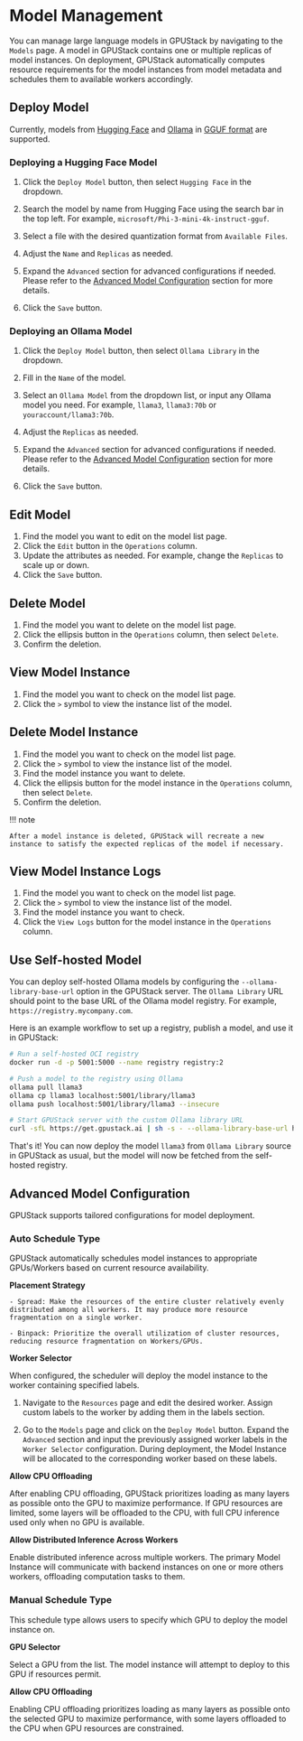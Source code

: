 # Model Management

You can manage large language models in GPUStack by navigating to the `Models` page. A model in GPUStack contains one or multiple replicas of model instances. On deployment, GPUStack automatically computes resource requirements for the model instances from model metadata and schedules them to available workers accordingly.

## Deploy Model

Currently, models from [Hugging Face](https://huggingface.co) and [Ollama](https://ollama.com/library) in [GGUF format](https://github.com/ggerganov/ggml/blob/master/docs/gguf.md) are supported.

### Deploying a Hugging Face Model

1. Click the `Deploy Model` button, then select `Hugging Face` in the dropdown.

2. Search the model by name from Hugging Face using the search bar in the top left. For example, `microsoft/Phi-3-mini-4k-instruct-gguf`.

3. Select a file with the desired quantization format from `Available Files`.

4. Adjust the `Name` and `Replicas` as needed.

5. Expand the `Advanced` section for advanced configurations if needed. Please refer to the [Advanced Model Configuration](#advanced-model-configuration) section for more details.

6. Click the `Save` button.

### Deploying an Ollama Model

1. Click the `Deploy Model` button, then select `Ollama Library` in the dropdown.

2. Fill in the `Name` of the model.

3. Select an `Ollama Model` from the dropdown list, or input any Ollama model you need. For example, `llama3`, `llama3:70b` or `youraccount/llama3:70b`.

4. Adjust the `Replicas` as needed.

5. Expand the `Advanced` section for advanced configurations if needed. Please refer to the [Advanced Model Configuration](#advanced-model-configuration) section for more details.

6. Click the `Save` button.

## Edit Model

1. Find the model you want to edit on the model list page.
2. Click the `Edit` button in the `Operations` column.
3. Update the attributes as needed. For example, change the `Replicas` to scale up or down.
4. Click the `Save` button.

## Delete Model

1. Find the model you want to delete on the model list page.
2. Click the ellipsis button in the `Operations` column, then select `Delete`.
3. Confirm the deletion.

## View Model Instance

1. Find the model you want to check on the model list page.
2. Click the `>` symbol to view the instance list of the model.

## Delete Model Instance

1. Find the model you want to check on the model list page.
2. Click the `>` symbol to view the instance list of the model.
3. Find the model instance you want to delete.
4. Click the ellipsis button for the model instance in the `Operations` column, then select `Delete`.
5. Confirm the deletion.

!!! note

    After a model instance is deleted, GPUStack will recreate a new instance to satisfy the expected replicas of the model if necessary.

## View Model Instance Logs

1. Find the model you want to check on the model list page.
2. Click the `>` symbol to view the instance list of the model.
3. Find the model instance you want to check.
4. Click the `View Logs` button for the model instance in the `Operations` column.

## Use Self-hosted Model

You can deploy self-hosted Ollama models by configuring the `--ollama-library-base-url` option in the GPUStack server. The `Ollama Library` URL should point to the base URL of the Ollama model registry. For example, `https://registry.mycompany.com`.

Here is an example workflow to set up a registry, publish a model, and use it in GPUStack:

```bash
# Run a self-hosted OCI registry
docker run -d -p 5001:5000 --name registry registry:2

# Push a model to the registry using Ollama
ollama pull llama3
ollama cp llama3 localhost:5001/library/llama3
ollama push localhost:5001/library/llama3 --insecure

# Start GPUStack server with the custom Ollama library URL
curl -sfL https://get.gpustack.ai | sh -s - --ollama-library-base-url http://localhost:5001
```

That's it! You can now deploy the model `llama3` from `Ollama Library` source in GPUStack as usual, but the model will now be fetched from the self-hosted registry.

## Advanced Model Configuration

GPUStack supports tailored configurations for model deployment.

### Auto Schedule Type

GPUStack automatically schedules model instances to appropriate GPUs/Workers based on current resource availability.

**Placement Strategy**

    - Spread: Make the resources of the entire cluster relatively evenly distributed among all workers. It may produce more resource fragmentation on a single worker.

    - Binpack: Prioritize the overall utilization of cluster resources, reducing resource fragmentation on Workers/GPUs.

**Worker Selector**

When configured, the scheduler will deploy the model instance to the worker containing specified labels.

1. Navigate to the `Resources` page and edit the desired worker. Assign custom labels to the worker by adding them in the labels section.

2. Go to the `Models` page and click on the `Deploy Model` button. Expand the `Advanced` section and input the previously assigned worker labels in the `Worker Selector` configuration. During deployment, the Model Instance will be allocated to the corresponding worker based on these labels.

**Allow CPU Offloading**

After enabling CPU offloading, GPUStack prioritizes loading as many layers as possible onto the GPU to maximize performance. If GPU resources are limited, some layers will be offloaded to the CPU, with full CPU inference used only when no GPU is available.

**Allow Distributed Inference Across Workers**

Enable distributed inference across multiple workers. The primary Model Instance will communicate with backend instances on one or more others workers, offloading computation tasks to them.

### Manual Schedule Type

This schedule type allows users to specify which GPU to deploy the model instance on.

**GPU Selector**

Select a GPU from the list. The model instance will attempt to deploy to this GPU if resources permit.

**Allow CPU Offloading**

Enabling CPU offloading prioritizes loading as many layers as possible onto the selected GPU to maximize performance, with some layers offloaded to the CPU when GPU resources are constrained.
